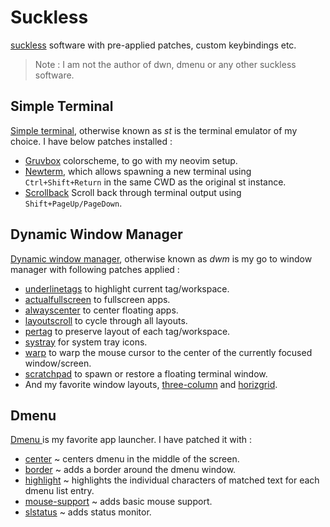 # Suckless

[suckless](https://suckless.org/) software with pre-applied patches, custom keybindings etc.

> Note : I am not the author of dwn, dmenu or any other suckless software.

## Simple Terminal

[Simple terminal](https://st.suckless.org/), otherwise known as _st_ is the terminal emulator of my choice. I have below patches installed :

- [Gruvbox](https://st.suckless.org/patches/gruvbox/) colorscheme, to go with my neovim setup.
- [Newterm](https://st.suckless.org/patches/newterm/), which allows spawning a new terminal using `Ctrl+Shift+Return` in the same CWD as the original st instance.
- [Scrollback](https://st.suckless.org/patches/scrollback/) Scroll back through terminal output using `Shift+PageUp/PageDown`.

## Dynamic Window Manager

[ Dynamic window manager](https://dwm.suckless.org/), otherwise known as _dwm_ is my go to window manager with following patches applied :

- [underlinetags](https://dwm.suckless.org/patches/underlinetags/) to highlight current tag/workspace.
- [actualfullscreen](https://dwm.suckless.org/patches/actualfullscreen/) to fullscreen apps.
- [alwayscenter](https://dwm.suckless.org/patches/alwayscenter/) to center floating apps.
- [layoutscroll](https://dwm.suckless.org/patches/layoutscroll/) to cycle through all layouts.
- [pertag](https://dwm.suckless.org/patches/pertag/) to preserve layout of each tag/workspace.
- [systray](https://dwm.suckless.org/patches/systray/) for system tray icons.
- [warp](https://dwm.suckless.org/patches/warp/) to warp the mouse cursor to the center of the currently focused window/screen.
- [scratchpad](https://dwm.suckless.org/patches/scratchpad/) to spawn or restore a floating terminal window.
- And my favorite window layouts, [three-column](https://dwm.suckless.org/patches/three-column/) and [horizgrid](https://dwm.suckless.org/patches/horizgrid/).

## Dmenu

[ Dmenu ](https://tools.suckless.org/dmenu/) is my favorite app launcher. I have patched it with :

- [center](https://tools.suckless.org/dmenu/patches/center/) ~ centers dmenu in the middle of the screen.
- [border](https://tools.suckless.org/dmenu/patches/border/) ~ adds a border around the dmenu window.
- [highlight](https://tools.suckless.org/dmenu/patches/highlight/) ~ highlights the individual characters of matched text for each dmenu list entry.
- [mouse-support](https://tools.suckless.org/dmenu/patches/mouse-support/) ~ adds basic mouse support.
- [slstatus](https://tools.suckless.org/slstatus/) ~ adds status monitor.
